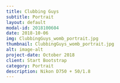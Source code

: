 ```yaml
---
title: Clubbing Guys
subtitle: Portrait
layout: default
modal-id: 2018100604
date: 2018-10-06
img: ClubbingGuys_womb_portrait.jpg
thumbnail: ClubbingGuys_womb_portrait.jpg
alt: image-alt
project-date: October 2018
client: Start Bootstrap
category: Portrait
description: Nikon D750 + 50/1.8
---
```

